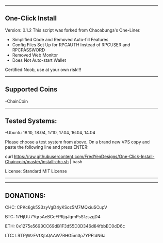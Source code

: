 ---------
One-Click Install
---------

Version: 0.1.2
This script was forked from Chaoabunga's One-Liner.
- Simplified Code and Removed Auto-fill Features
- Config Files Set Up for RPCAUTH Instead of RPCUSER and RPCPASSWORD
- Removed Web Monitor
- Does Not Auto-start Wallet

Certified Noob, use at your own risk!!!

----------------
Supported Coins
----------------
-ChainCoin

---------------
Tested Systems: 
---------------
-Ubuntu 18.10, 18.04, 17.10, 17.04, 16.04, 14.04

Please choose a test system from above.
On a brand new VPS copy and paste the following line and press ENTER:

curl https://raw.githubusercontent.com/FredYenDesigns/One-Click-Install-Chaincoin/master/install-chc.sh | bash

License:  Standard MIT License

**********

---------------
DONATIONS: 
--------------- 

CHC: CPKc6gk5S3zyVgD4yKSoz5M7MQxiuSCupV

BTC: 17HjUU7YqrsAeBCeFPRjqJqmPsSfzszgD4

ETH: 0x1275e5693CC69dB1F3d55D0D346d84fbbEC0dD6c

LTC: LRTPjWzFVfXjbQAAW7BHG5m3p7YPFtdN6J
